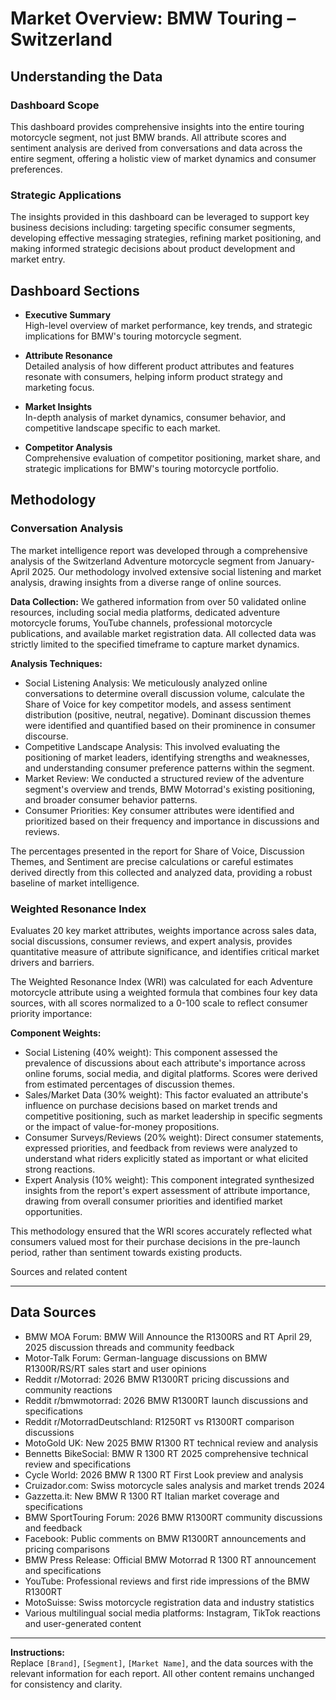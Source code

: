 # Market Overview: BMW Touring – Switzerland

## Understanding the Data

### Dashboard Scope
This dashboard provides comprehensive insights into the entire touring motorcycle segment, not just BMW brands. All attribute scores and sentiment analysis are derived from conversations and data across the entire segment, offering a holistic view of market dynamics and consumer preferences.

### Strategic Applications
The insights provided in this dashboard can be leveraged to support key business decisions including: targeting specific consumer segments, developing effective messaging strategies, refining market positioning, and making informed strategic decisions about product development and market entry.

## Dashboard Sections

- **Executive Summary**  
  High-level overview of market performance, key trends, and strategic implications for BMW's touring motorcycle segment.

- **Attribute Resonance**  
  Detailed analysis of how different product attributes and features resonate with consumers, helping inform product strategy and marketing focus.

- **Market Insights**  
  In-depth analysis of market dynamics, consumer behavior, and competitive landscape specific to each market.

- **Competitor Analysis**  
  Comprehensive evaluation of competitor positioning, market share, and strategic implications for BMW's touring motorcycle portfolio.

## Methodology

### Conversation Analysis
The market intelligence report was developed through a comprehensive analysis of the Switzerland Adventure motorcycle segment from January-April 2025. Our methodology involved extensive social listening and market analysis, drawing insights from a diverse range of online sources.

**Data Collection:** We gathered information from over 50 validated online resources, including social media platforms, dedicated adventure motorcycle forums, YouTube channels, professional motorcycle publications, and available market registration data. All collected data was strictly limited to the specified timeframe to capture market dynamics.

**Analysis Techniques:**
- Social Listening Analysis: We meticulously analyzed online conversations to determine overall discussion volume, calculate the Share of Voice for key competitor models, and assess sentiment distribution (positive, neutral, negative). Dominant discussion themes were identified and quantified based on their prominence in consumer discourse.
- Competitive Landscape Analysis: This involved evaluating the positioning of market leaders, identifying strengths and weaknesses, and understanding consumer preference patterns within the segment.
- Market Review: We conducted a structured review of the adventure segment's overview and trends, BMW Motorrad's existing positioning, and broader consumer behavior patterns.
- Consumer Priorities: Key consumer attributes were identified and prioritized based on their frequency and importance in discussions and reviews.

The percentages presented in the report for Share of Voice, Discussion Themes, and Sentiment are precise calculations or careful estimates derived directly from this collected and analyzed data, providing a robust baseline of market intelligence.

### Weighted Resonance Index
Evaluates 20 key market attributes, weights importance across sales data, social discussions, consumer reviews, and expert analysis, provides quantitative measure of attribute significance, and identifies critical market drivers and barriers.

The Weighted Resonance Index (WRI) was calculated for each Adventure motorcycle attribute using a weighted formula that combines four key data sources, with all scores normalized to a 0-100 scale to reflect consumer priority importance:

**Component Weights:**
- Social Listening (40% weight): This component assessed the prevalence of discussions about each attribute's importance across online forums, social media, and digital platforms. Scores were derived from estimated percentages of discussion themes.
- Sales/Market Data (30% weight): This factor evaluated an attribute's influence on purchase decisions based on market trends and competitive positioning, such as market leadership in specific segments or the impact of value-for-money propositions.
- Consumer Surveys/Reviews (20% weight): Direct consumer statements, expressed priorities, and feedback from reviews were analyzed to understand what riders explicitly stated as important or what elicited strong reactions.
- Expert Analysis (10% weight): This component integrated synthesized insights from the report's expert assessment of attribute importance, drawing from overall consumer priorities and identified market opportunities.

This methodology ensured that the WRI scores accurately reflected what consumers valued most for their purchase decisions in the pre-launch period, rather than sentiment towards existing products.


Sources and related content

---

## Data Sources

- BMW MOA Forum: BMW Will Announce the R1300RS and RT April 29, 2025 discussion threads and community feedback
- Motor-Talk Forum: German-language discussions on BMW R1300R/RS/RT sales start and user opinions
- Reddit r/Motorrad: 2026 BMW R1300RT pricing discussions and community reactions
- Reddit r/bmwmotorrad: 2026 BMW R1300RT launch discussions and specifications
- Reddit r/MotorradDeutschland: R1250RT vs R1300RT comparison discussions
- MotoGold UK: New 2025 BMW R1300 RT technical review and analysis
- Bennetts BikeSocial: BMW R 1300 RT 2025 comprehensive technical review and specifications
- Cycle World: 2026 BMW R 1300 RT First Look preview and analysis
- Cruizador.com: Swiss motorcycle sales analysis and market trends 2024
- Gazzetta.it: New BMW R 1300 RT Italian market coverage and specifications
- BMW SportTouring Forum: 2026 BMW R1300RT community discussions and feedback
- Facebook: Public comments on BMW R1300RT announcements and pricing comparisons
- BMW Press Release: Official BMW Motorrad R 1300 RT announcement and specifications
- YouTube: Professional reviews and first ride impressions of the BMW R1300RT
- MotoSuisse: Swiss motorcycle registration data and industry statistics
- Various multilingual social media platforms: Instagram, TikTok reactions and user-generated content

---

**Instructions:**  
Replace `[Brand]`, `[Segment]`, `[Market Name]`, and the data sources with the relevant information for each report. All other content remains unchanged for consistency and clarity.